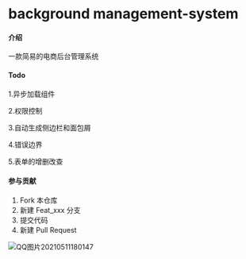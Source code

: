 # background management-system

#### 介绍
一款简易的电商后台管理系统

#### Todo
1.异步加载组件

2.权限控制

3.自动生成侧边栏和面包屑

4.错误边界

5.表单的增删改查



#### 参与贡献

1.  Fork 本仓库
2.  新建 Feat_xxx 分支
3.  提交代码
4.  新建 Pull Request

![QQ图片20210511180147](https://user-images.githubusercontent.com/45807229/117965237-1b819000-b355-11eb-94fe-736608e953c7.jpg)



